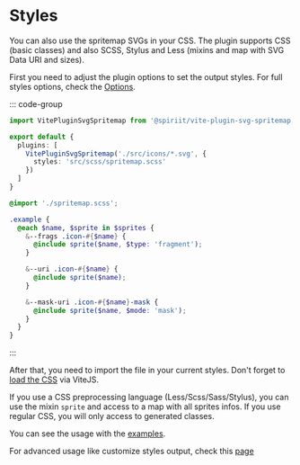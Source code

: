 # Styles

You can also use the spritemap SVGs in your CSS. The plugin supports CSS (basic classes) and also SCSS, Stylus and Less (mixins and map with SVG Data URI and sizes).

First you need to adjust the plugin options to set the output styles. For full styles options, check the [Options](#🛠-options).

::: code-group
```ts [vite.config.ts]
import VitePluginSvgSpritemap from '@spiriit/vite-plugin-svg-spritemap'

export default {
  plugins: [
    VitePluginSvgSpritemap('./src/icons/*.svg', {
      styles: 'src/scss/spritemap.scss'
    })
  ]
}
```

```scss [main.scss]
@import './spritemap.scss';

.example {
  @each $name, $sprite in $sprites {
    &--frags .icon-#{$name} {
      @include sprite($name, $type: 'fragment');
    }

    &--uri .icon-#{$name} {
      @include sprite($name);
    }

    &--mask-uri .icon-#{$name}-mask {
      @include sprite($name, $mode: 'mask');
    }
  }
}
```
:::

After that, you need to import the file in your current styles. Don't forget to [load the CSS](https://vitejs.dev/guide/features.html#css) via ViteJS.

If you use a CSS preprocessing language (Less/Scss/Sass/Stylus), you can use the mixin `sprite` and access to a map with all sprites infos.
If you use regular CSS, you will only access to generated classes.

You can see the usage with the [examples](/examples).

For advanced usage like customize styles output, check this [page](/guide/advanced/customize-styles-output.md)
